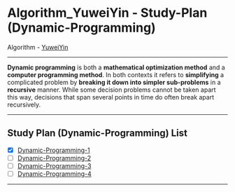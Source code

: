 # Algorithm_YuweiYin - Study-Plan (Dynamic-Programming)

Algorithm - [YuweiYin](https://github.com/YuweiYin)

---

**Dynamic programming** is both a **mathematical optimization method** and a **computer programming method**. In both contexts it refers to **simplifying** a complicated problem by **breaking it down into simpler sub-problems** in a **recursive** manner. While some decision problems cannot be taken apart this way, decisions that span several points in time do often break apart recursively.

---

## Study Plan (Dynamic-Programming) List

- [x] [Dynamic-Programming-1](./Dynamic-Programming-1/)
- [ ] [Dynamic-Programming-2](./Dynamic-Programming-2/)
- [ ] [Dynamic-Programming-3](./Dynamic-Programming-3/)
- [ ] [Dynamic-Programming-4](./Dynamic-Programming-4/)

---
